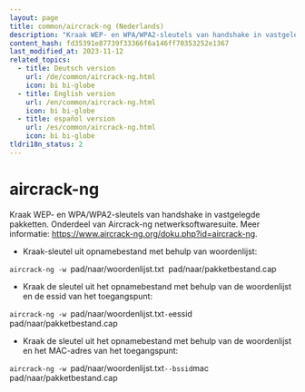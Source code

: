 ```yaml
---
layout: page
title: common/aircrack-ng (Nederlands)
description: "Kraak WEP- en WPA/WPA2-sleutels van handshake in vastgelegde pakketten."
content_hash: fd35391e87739f33366f6a146ff70353252e1367
last_modified_at: 2023-11-12
related_topics:
  - title: Deutsch version
    url: /de/common/aircrack-ng.html
    icon: bi bi-globe
  - title: English version
    url: /en/common/aircrack-ng.html
    icon: bi bi-globe
  - title: español version
    url: /es/common/aircrack-ng.html
    icon: bi bi-globe
tldri18n_status: 2
---
```

# aircrack-ng

Kraak WEP- en WPA/WPA2-sleutels van handshake in vastgelegde pakketten.
Onderdeel van Aircrack-ng netwerksoftwaresuite.
Meer informatie: <https://www.aircrack-ng.org/doku.php?id=aircrack-ng>.

- Kraak-sleutel uit opnamebestand met behulp van woordenlijst:

`aircrack-ng -w `<span class="tldr-var badge badge-pill bg-dark-lm bg-white-dm text-white-lm text-dark-dm font-weight-bold">pad/naar/woordenlijst.txt</span>` `<span class="tldr-var badge badge-pill bg-dark-lm bg-white-dm text-white-lm text-dark-dm font-weight-bold">pad/naar/pakketbestand.cap</span>

- Kraak de sleutel uit het opnamebestand met behulp van de woordenlijst en de essid van het toegangspunt:

`aircrack-ng -w `<span class="tldr-var badge badge-pill bg-dark-lm bg-white-dm text-white-lm text-dark-dm font-weight-bold">pad/naar/woordenlijst.txt</span>` -e `<span class="tldr-var badge badge-pill bg-dark-lm bg-white-dm text-white-lm text-dark-dm font-weight-bold">essid</span>` `<span class="tldr-var badge badge-pill bg-dark-lm bg-white-dm text-white-lm text-dark-dm font-weight-bold">pad/naar/pakketbestand.cap</span>

- Kraak de sleutel uit het opnamebestand met behulp van de woordenlijst en het MAC-adres van het toegangspunt:

`aircrack-ng -w `<span class="tldr-var badge badge-pill bg-dark-lm bg-white-dm text-white-lm text-dark-dm font-weight-bold">pad/naar/woordenlijst.txt</span>` --bssid `<span class="tldr-var badge badge-pill bg-dark-lm bg-white-dm text-white-lm text-dark-dm font-weight-bold">mac</span>` `<span class="tldr-var badge badge-pill bg-dark-lm bg-white-dm text-white-lm text-dark-dm font-weight-bold">pad/naar/pakketbestand.cap</span>
